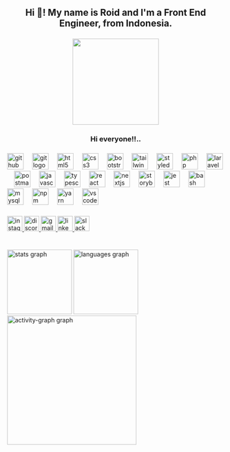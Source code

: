 <h2 align="center">Hi 👋! My name is Roid and I'm a Front End Engineer, from Indonesia.</h2>

###

<div align="center">
  <img height="200" src="https://media1.tenor.com/m/DdsF4fRjjAoAAAAd/zeta-vestia-zeta.gif"  />
</div>

###

<h3 align="center">Hi everyone!!..</h3>

###

<div align="left">
  <img src="https://skillicons.dev/icons?i=github" height="38" alt="github logo"  />
  <img width="12" />
  <img src="https://skillicons.dev/icons?i=git" height="38" alt="git logo"  />
  <img width="12" />
  <img src="https://skillicons.dev/icons?i=html" height="38" alt="html5 logo"  />
  <img width="12" />
  <img src="https://skillicons.dev/icons?i=css" height="38" alt="css3 logo"  />
  <img width="12" />
  <img src="https://skillicons.dev/icons?i=bootstrap" height="38" alt="bootstrap logo"  />
  <img width="12" />
  <img src="https://skillicons.dev/icons?i=tailwind" height="38" alt="tailwindcss logo"  />
  <img width="12" />
  <img src="https://skillicons.dev/icons?i=styledcomponents" height="38" alt="styledcomponents logo"  />
  <img width="12" />
  <img src="https://skillicons.dev/icons?i=php" height="38" alt="php logo"  />
  <img width="12" />
  <img src="https://skillicons.dev/icons?i=laravel" height="38" alt="laravel logo"  />
  <img width="12" />
  <img src="https://skillicons.dev/icons?i=postman" height="38" alt="postman logo"  />
  <img width="12" />
  <img src="https://skillicons.dev/icons?i=js" height="38" alt="javascript logo"  />
  <img width="12" />
  <img src="https://skillicons.dev/icons?i=ts" height="38" alt="typescript logo"  />
  <img width="12" />
  <img src="https://skillicons.dev/icons?i=react" height="38" alt="react logo"  />
  <img width="12" />
  <img src="https://skillicons.dev/icons?i=nextjs" height="38" alt="nextjs logo"  />
  <img width="12" />
  <img src="https://cdn.jsdelivr.net/gh/devicons/devicon/icons/storybook/storybook-original.svg" height="38" alt="storybook logo"  />
  <img width="12" />
  <img src="https://skillicons.dev/icons?i=jest" height="38" alt="jest logo"  />
  <img width="12" />
  <img src="https://skillicons.dev/icons?i=bash" height="38" alt="bash logo"  />
  <img width="12" />
  <img src="https://skillicons.dev/icons?i=mysql" height="38" alt="mysql logo"  />
  <img width="12" />
  <img src="https://cdn.jsdelivr.net/gh/devicons/devicon/icons/npm/npm-original-wordmark.svg" height="38" alt="npm logo"  />
  <img width="12" />
  <img src="https://cdn.jsdelivr.net/gh/devicons/devicon/icons/yarn/yarn-original.svg" height="38" alt="yarn logo"  />
  <img width="12" />
  <img src="https://skillicons.dev/icons?i=vscode" height="38" alt="vscode logo"  />
</div>

###

<div align="left">
  <a href="https://www.instagram.com/roid_rob/" target="_blank">
    <img src="https://img.shields.io/static/v1?message=Instagram&logo=instagram&label=&color=E4405F&logoColor=white&labelColor=&style=for-the-badge" height="35" alt="instagram logo"  />
  </a>
  <a href="discord.com/robr0024" target="_blank">
    <img src="https://img.shields.io/static/v1?message=Discord&logo=discord&label=&color=7289DA&logoColor=white&labelColor=&style=for-the-badge" height="35" alt="discord logo"  />
  </a>
  <a href="https://mail.google.com/mail/u/0/#inbox" target="_blank">
    <img src="https://img.shields.io/static/v1?message=Gmail&logo=gmail&label=&color=D14836&logoColor=white&labelColor=&style=for-the-badge" height="35" alt="gmail logo"  />
  </a>
  <a href="https://www.linkedin.com/in/roid-robih-bb433625a/" target="_blank">
    <img src="https://img.shields.io/static/v1?message=LinkedIn&logo=linkedin&label=&color=0077B5&logoColor=white&labelColor=&style=for-the-badge" height="35" alt="linkedin logo"  />
  </a>
  <img src="https://img.shields.io/static/v1?message=Slack&logo=slack&label=&color=4A154B&logoColor=white&labelColor=&style=for-the-badge" height="35" alt="slack logo"  />
</div>

###

<br clear="both">

<div align="left">
  <img src="https://github-readme-stats.vercel.app/api?username=Roid-obi&hide_title=false&hide_rank=false&show_icons=true&include_all_commits=true&count_private=true&disable_animations=false&theme=dracula&locale=en&hide_border=false&order=1" height="150" alt="stats graph"  />
  <img src="https://github-readme-stats.vercel.app/api/top-langs?username=Roid-obi&locale=en&hide_title=false&layout=compact&card_width=320&langs_count=5&theme=dracula&hide_border=false&order=2" height="150" alt="languages graph"  />
  <img src="https://github-readme-activity-graph.vercel.app/graph?username=Roid-obi&radius=16&theme=react&area=true&order=5" height="300" alt="activity-graph graph"  />
</div>

###

